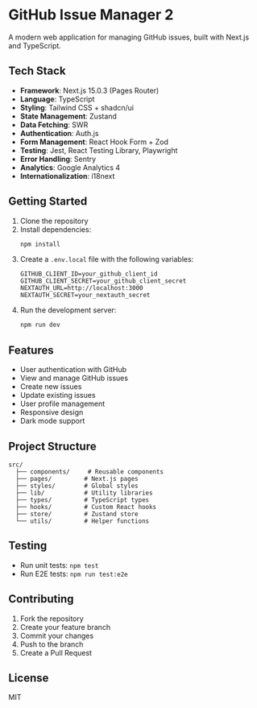 # GitHub Issue Manager 2

A modern web application for managing GitHub issues, built with Next.js and TypeScript.

## Tech Stack

- **Framework**: Next.js 15.0.3 (Pages Router)
- **Language**: TypeScript
- **Styling**: Tailwind CSS + shadcn/ui
- **State Management**: Zustand
- **Data Fetching**: SWR
- **Authentication**: Auth.js
- **Form Management**: React Hook Form + Zod
- **Testing**: Jest, React Testing Library, Playwright
- **Error Handling**: Sentry
- **Analytics**: Google Analytics 4
- **Internationalization**: i18next

## Getting Started

1. Clone the repository
2. Install dependencies:
   ```bash
   npm install
   ```
3. Create a `.env.local` file with the following variables:
   ```
   GITHUB_CLIENT_ID=your_github_client_id
   GITHUB_CLIENT_SECRET=your_github_client_secret
   NEXTAUTH_URL=http://localhost:3000
   NEXTAUTH_SECRET=your_nextauth_secret
   ```
4. Run the development server:
   ```bash
   npm run dev
   ```

## Features

- User authentication with GitHub
- View and manage GitHub issues
- Create new issues
- Update existing issues
- User profile management
- Responsive design
- Dark mode support

## Project Structure

```
src/
  ├── components/     # Reusable components
  ├── pages/         # Next.js pages
  ├── styles/        # Global styles
  ├── lib/           # Utility libraries
  ├── types/         # TypeScript types
  ├── hooks/         # Custom React hooks
  ├── store/         # Zustand store
  └── utils/         # Helper functions
```

## Testing

- Run unit tests: `npm test`
- Run E2E tests: `npm run test:e2e`

## Contributing

1. Fork the repository
2. Create your feature branch
3. Commit your changes
4. Push to the branch
5. Create a Pull Request

## License

MIT
